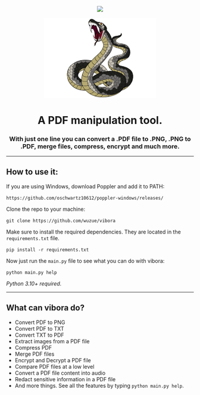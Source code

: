 <div align=center>

<!-- ![](https://img.shields.io/tokei/lines/github/wuzue/vibora?style=flat) -->
<!-- ![](https://img.shields.io/github/issues-raw/wuzue/vibora) -->
<!-- ![](https://img.shields.io/github/issues-closed-raw/wuzue/vibora) -->
<!-- ![](https://img.shields.io/github/issues-pr-raw/wuzue/vibora) -->
<!-- ![](https://img.shields.io/github/issues-pr-closed-raw/wuzue/vibora) -->
![](https://img.shields.io/badge/Python-3.10%2B-blue)

</div>

<div align=center>
  <img width='300px' src='docs/assets/realfang.png'/>
</div>

<h1 align=center>A PDF manipulation tool.</h1>

<h3 align=center> With just one line you can convert a .PDF file to .PNG, .PNG to .PDF, merge files, compress, encrypt and much more.</h3>

<hr>    

<h2>How to use it:</h2>

If you are using Windows, download Poppler and add it to PATH:
```
https://github.com/oschwartz10612/poppler-windows/releases/ 
```
Clone the repo to your machine:
```
git clone https://github.com/wuzue/vibora
```
Make sure to install the required dependencies. They are located in the ```requirements.txt``` file.
```
pip install -r requirements.txt
```
Now just run the ```main.py``` file to see what you can do with vibora:
```
python main.py help
```

*Python 3.10+ required.*

<hr>

<h2>What can vibora do?</h2>

* Convert PDF to PNG
* Convert PDF to TXT
* Convert TXT to PDF
* Extract images from a PDF file
* Compress PDF
* Merge PDF files
* Encrypt and Decrypt a PDF file
* Compare PDF files at a low level
* Convert a PDF file content into audio
* Redact sensitive information in a PDF file
* And more things. See all the features by typing ```python main.py help```.